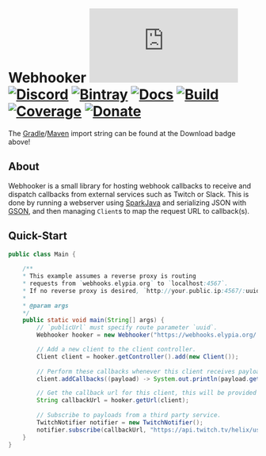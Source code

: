 # Webhooker [![Matrix]][matrix-community] [![Discord]][discord-guild] [![Bintray]][bintray-page] [![Docs]][documentation] [![Build]][gitlab] [![Coverage]][gitlab] [![Donate]][elypia-donate]
The [Gradle]/[Maven] import string can be found at the Download badge above!

## About
Webhooker is a small library for hosting webhook callbacks to receive and dispatch callbacks from
external services such as Twitch or Slack. This is done by running a webserver using [SparkJava] 
and serializing JSON with [GSON], and then managing `Client`s to map the request URL to callback(s).

## Quick-Start
```java
public class Main {
    
    /**
    * This example assumes a reverse proxy is routing
    * requests from `webhooks.elypia.org` to `localhost:4567`.
    * If no reverse proxy is desired, `http://your.public.ip:4567/:uuid` is fine.
    * 
    * @param args
    */
    public static void main(String[] args) {
        // `publicUrl` must specify route parameter `uuid`.
        Webhooker hooker = new Webhooker("https://webhooks.elypia.org/:uuid", 4567);

        // Add a new client to the client controller.
        Client client = hooker.getController().add(new Client());
        
        // Perform these callbacks whenever this client receives payload in the order provided.
        client.addCallbacks((payload) -> System.out.println(payload.getRequest().body()));

        // Get the callback url for this client, this will be provided to a service to POST to.
        String callbackUrl = hooker.getUrl(client);
                
        // Subscribe to payloads from a third party service.
        TwitchNotifier notifier = new TwitchNotifier();
        notifier.subscribe(callbackUrl, "https://api.twitch.tv/helix/users/follows?first=1&from_id=31415");
    }
}
```

[matrix-community]: https://matrix.to/#/+elypia:matrix.org "Matrix Invite"
[discord-guild]: https://discord.gg/hprGMaM "Discord Invite"
[bintray-page]: https://bintray.com/elypia/webhooker/core/_latestVersion "Bintray Latest Version"
[documentation]: https://elypia.gitlab.io/webhooker "Webhooker Documentation"
[gitlab]: https://gitlab.com/Elypia/webhooker/commits/master "Repository on GitLab"
[Gradle]: https://gradle.org/ "Depend via Gradle"
[Maven]: https://maven.apache.org/ "Depend via Maven"
[SparkJava]: http://sparkjava.com/ "SparkJava"
[GSON]: https://github.com/google/gson "Google GSON"
[elypia-donate]: https://elypia.org/donate "Donate to Elypia"

[Matrix]: https://img.shields.io/matrix/elypia-general:matrix.org?logo=matrix "Matrix Shield"
[Discord]: https://discordapp.com/api/guilds/184657525990359041/widget.png "Discord Shield"
[Bintray]: https://img.shields.io/bintray/v/elypia/webhooker/core "Bintray Download Shield"
[Docs]: https://img.shields.io/badge/Docs-Webhooker-blue.svg "Webhooker Documentation Shield"
[Build]: https://gitlab.com/Elypia/webhooker/badges/master/pipeline.svg "GitLab Build Shield"
[Coverage]: https://gitlab.com/Elypia/webhooker/badges/master/coverage.svg "GitLab Coverage Shield"
[Donate]: https://img.shields.io/badge/Elypia-Donate-blueviolet "Donate Shield"
